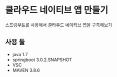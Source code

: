 # 클라우드 네이티브 앱 만들기

스프링부트를 사용해서 클라우드 네이티브 앱을 구축해보기

## 사용 툴
* java 1.7
* springboot 3.0.2.SNAPSHOT
* VSC
* MAVEN 3.8.6
